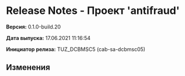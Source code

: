 # Release Notes - Проект 'antifraud'

**Версия:** 0.1.0-build.20

**Дата выпуска:** 17.06.2021 11:16:54

**Инициатор релиза:** TUZ_DCBMSC5 (cab-sa-dcbmsc05)

## Изменения
